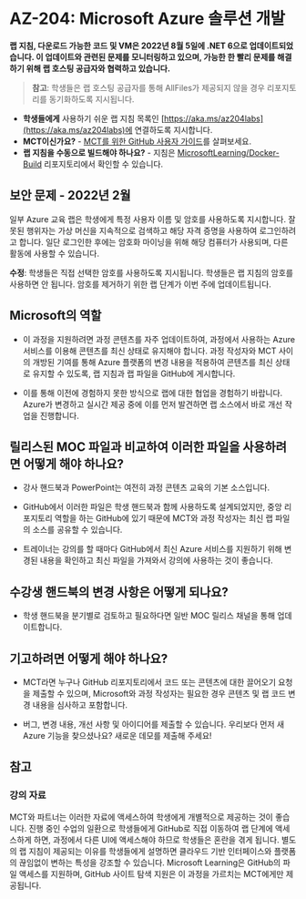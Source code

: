 # <a name="az-204-developing-solutions-for-microsoft-azure"></a>AZ-204: Microsoft Azure 솔루션 개발

**랩 지침, 다운로드 가능한 코드 및 VM은 2022년 8월 5일에 .NET 6으로 업데이트되었습니다. 이 업데이트와 관련된 문제를 모니터링하고 있으며, 가능한 한 빨리 문제를 해결하기 위해 랩 호스팅 공급자와 협력하고 있습니다.**

> **참고**: 학생들은 랩 호스팅 공급자를 통해 AllFiles가 제공되지 않을 경우 리포지토리를 동기화하도록 지시됩니다. 

- **학생들에게** 사용하기 쉬운 랩 지침 목록인 [https://aka.ms/az204labs](https://aka.ms/az204labs)에 연결하도록 지시합니다.
- **MCT이신가요?** - [MCT를 위한 GitHub 사용자 가이드](https://microsoftlearning.github.io/MCT-User-Guide/)를 살펴보세요.
- **랩 지침을 수동으로 빌드해야 하나요?** - 지침은 [MicrosoftLearning/Docker-Build](https://github.com/MicrosoftLearning/Docker-Build) 리포지토리에서 확인할 수 있습니다. 

## <a name="security-issue---february-2022"></a>보안 문제 - 2022년 2월

일부 Azure 교육 랩은 학생에게 특정 사용자 이름 및 암호를 사용하도록 지시합니다. 잘못된 행위자는 가상 머신을 지속적으로 검색하고 해당 자격 증명을 사용하여 로그인하려고 합니다.
일단 로그인한 후에는 암호화 마이닝을 위해 해당 컴퓨터가 사용되며, 다른 활동에 사용할 수 있습니다.

**수정**: 학생들은 직접 선택한 암호를 사용하도록 지시됩니다. 학생들은 랩 지침의 암호를 사용하면 안 됩니다. 암호를 제거하기 위한 랩 단계가 이번 주에 업데이트됩니다. 

## <a name="what-are-we-doing"></a>Microsoft의 역할

- 이 과정을 지원하려면 과정 콘텐츠를 자주 업데이트하여, 과정에서 사용하는 Azure 서비스를 이용해 콘텐츠를 최신 상태로 유지해야 합니다.  과정 작성자와 MCT 사이의 개방된 기여를 통해 Azure 플랫폼의 변경 내용을 적용하여 콘텐츠를 최신 상태로 유지할 수 있도록, 랩 지침과 랩 파일을 GitHub에 게시합니다.

- 이를 통해 이전에 경험하지 못한 방식으로 랩에 대한 협업을 경험하기 바랍니다. Azure가 변경하고 실시간 제공 중에 이를 먼저 발견하면 랩 소스에서 바로 개선 작업을 진행합니다. 

## <a name="how-should-i-use-these-files-relative-to-the-released-moc-files"></a>릴리스된 MOC 파일과 비교하여 이러한 파일을 사용하려면 어떻게 해야 하나요?

- 강사 핸드북과 PowerPoint는 여전히 과정 콘텐츠 교육의 기본 소스입니다.

- GitHub에서 이러한 파일은 학생 핸드북과 함께 사용하도록 설계되었지만, 중앙 리포지토리 역할을 하는 GitHub에 있기 때문에 MCT와 과정 작성자는 최신 랩 파일의 소스를 공유할 수 있습니다.

- 트레이너는 강의를 할 때마다 GitHub에서 최신 Azure 서비스를 지원하기 위해 변경된 내용을 확인하고 최신 파일을 가져와서 강의에 사용하는 것이 좋습니다.

## <a name="what-about-changes-to-the-student-handbook"></a>수강생 핸드북의 변경 사항은 어떻게 되나요?

- 학생 핸드북을 분기별로 검토하고 필요하다면 일반 MOC 릴리스 채널을 통해 업데이트합니다.

## <a name="how-do-i-contribute"></a>기고하려면 어떻게 해야 하나요?

- MCT라면 누구나 GitHub 리포지토리에서 코드 또는 콘텐츠에 대한 끌어오기 요청을 제출할 수 있으며, Microsoft와 과정 작성자는 필요한 경우 콘텐츠 및 랩 코드 변경 내용을 심사하고 포함합니다.

- 버그, 변경 내용, 개선 사항 및 아이디어를 제출할 수 있습니다.  우리보다 먼저 새 Azure 기능을 찾으셨나요?  새로운 데모를 제출해 주세요!

## <a name="notes"></a>참고

### <a name="classroom-materials"></a>강의 자료

MCT와 파트너는 이러한 자료에 액세스하여 학생에게 개별적으로 제공하는 것이 좋습니다.  진행 중인 수업의 일환으로 학생들에게 GitHub로 직접 이동하여 랩 단계에 액세스하게 하면, 과정에서 다른 UI에 액세스해야 하므로 학생들은 혼란을 겪게 됩니다. 별도의 랩 지침이 제공되는 이유를 학생들에게 설명하면 클라우드 기반 인터페이스와 플랫폼의 끊임없이 변하는 특성을 강조할 수 있습니다. Microsoft Learning은 GitHub의 파일 액세스를 지원하며, GitHub 사이트 탐색 지원은 이 과정을 가르치는 MCT에게만 제공됩니다.
